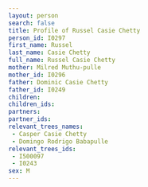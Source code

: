 ```yaml
---
layout: person
search: false
title: Profile of Russel Casie Chetty
person_id: I0297
first_name: Russel
last_name: Casie Chetty
full_name: Russel Casie Chetty
mother: Milred Muthu-pulle
mother_id: I0296
father: Dominic Casie Chetty
father_id: I0249
children:
children_ids:
partners:
partner_ids:
relevant_trees_names:
 - Casper Casie Chetty
 - Domingo Rodrigo Babapulle
relevant_trees_ids:
 - I500097
 - I0243
sex: M
---
```


